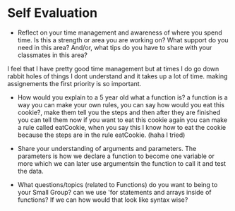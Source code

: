 # Self Evaluation

- Reflect on your time management and awareness of where you spend time. Is this a strength or area you are working on? What support do you need in this area? And/or, what tips do you have to share with your classmates in this area?

I feel that I have pretty good time management but at times I do go down rabbit holes of things I dont understand and it takes up a lot of time. making assignements the first priority is so important. 

- How would you explain to a 5 year old what a function is?
a function is a way you can make your own rules, you can say how would you eat this cookie?, make them tell you the steps and then after they are finished you can tell them now if you want to eat this cookie again you can make a rule called eatCookie, when you say this I know how to eat the cookie because the steps are in the rule eatCookie. (haha I tried)

- Share your understanding of arguments and parameters. The parameters is how we declare a function to become one variable or more which we can later use argumentsin the function to call it and test the data. 

- What questions/topics (related to Functions) do you want to being to your Small Group?
can we use 'for statements and arrays inside of functions? If we can how would that look like syntax wise?